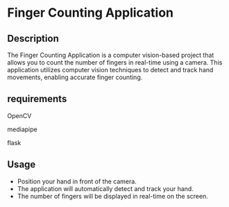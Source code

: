 # Finger Counting Application

## Description

The Finger Counting Application is a computer vision-based project that allows you to count the number of fingers in real-time using a camera. This application utilizes computer vision techniques to detect and track hand movements, enabling accurate finger counting.

## requirements
OpenCV

mediapipe

flask

## Usage
- Position your hand in front of the camera.
- The application will automatically detect and track your hand.
- The number of fingers will be displayed in real-time on the screen.
